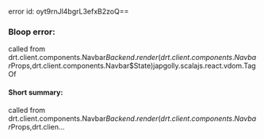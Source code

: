error id: oyt9rnJl4bgrL3efxB2zoQ==
### Bloop error:

called from drt.client.components.Navbar$Backend.render(drt.client.components.Navbar$Props,drt.client.components.Navbar$State)japgolly.scalajs.react.vdom.TagOf
#### Short summary: 

called from drt.client.components.Navbar$Backend.render(drt.client.components.Navbar$Props,drt.clien...